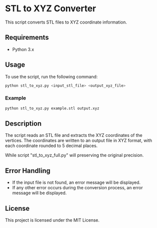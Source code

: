 # STL to XYZ Converter

This script converts STL files to XYZ coordinate information.

## Requirements

- Python 3.x

## Usage

To use the script, run the following command:

```bash
python stl_to_xyz.py <input_stl_file> <output_xyz_file>
```

### Example

```bash
python stl_to_xyz.py example.stl output.xyz
```

## Description

The script reads an STL file and extracts the XYZ coordinates of the vertices. The coordinates are written to an output file in XYZ format, with each coordinate rounded to 5 decimal places.

While script "stl_to_xyz_full.py" will preserving the original precision.

## Error Handling

- If the input file is not found, an error message will be displayed.
- If any other error occurs during the conversion process, an error message will be displayed.

## License

This project is licensed under the MIT License.

